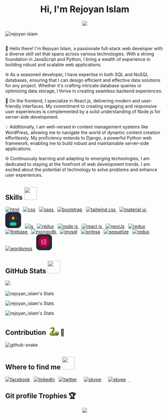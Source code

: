 <h1 align="center">Hi, I'm Rejoyan Islam</h1>

<p align="center">
  <a href="https://git.io/typing-svg"><img src="https://readme-typing-svg.herokuapp.com/?font=Fira+Code&pause=200&random=false&lines=Quick%20Learner;Friendly;Dedicated&width=160"></a>
</p>

<p align="left"> <img src="https://komarev.com/ghpvc/?username=md-rejoyan-islam" &label=Profile%20views&color=0e75b6&style=flat" alt="rejoyan islam" /> </p>

##

👋 Hello there! I'm Rejoyan Islam, a passionate full-stack web developer with a diverse skill set that spans across various technologies. With a strong foundation in JavaScript and Python, I bring a wealth of experience in building robust and scalable web applications.

🌐 As a seasoned developer, I have expertise in both SQL and NoSQL databases, ensuring that I can design efficient and effective data solutions for any project. Whether it's crafting intricate database queries or optimizing data storage, I thrive in creating seamless backend experiences.

🚀 On the frontend, I specialize in React.js, delivering modern and user-friendly interfaces. My commitment to creating engaging and responsive user experiences is complemented by a solid understanding of Node.js for server-side development.

💡 Additionally, I am well-versed in content management systems like WordPress, allowing me to navigate the world of dynamic content creation effortlessly. My proficiency extends to Django, a powerful Python web framework, enabling me to build robust and maintainable server-side applications.

🌐 Continuously learning and adapting to emerging technologies, I am dedicated to staying at the forefront of web development trends. I am excited about the potential of technology to solve problems and enhance user experiences.

## Skills <img src = "https://media2.giphy.com/media/QssGEmpkyEOhBCb7e1/giphy.gif?cid=ecf05e47a0n3gi1bfqntqmob8g9aid1oyj2wr3ds3mg700bl&rid=giphy.gif" width="40px" height="40px">

<p align="left">
      <a href="https://www.w3.org/html/"><img src='https://skillicons.dev/icons?i=html'    alt='html' title='HTML'/></a> &nbsp;
      <a href="https://www.w3.org/Style/CSS/"> <img src="https://skillicons.dev/icons?i=css"   alt='css'    title='CSS' /></a> &nbsp;
      <a href="https://sass-lang.com/"><img src="https://skillicons.dev/icons?i=sass"      alt='sass' title='SASS'/> </a> &nbsp;
      <a href="https://getbootstrap.com/"> <img src="https://skillicons.dev/icons?i=bootstrap"      alt='bootstrap' title='BootStrap' /></a> &nbsp;
      <a href="https://tailwindcss.com/"><img src="https://skillicons.dev/icons?i=tailwind"      alt='tailwind css' title='Tailwind CSS'/> </a> &nbsp;
      <a href="https://mui.com/"><img src="https://skillicons.dev/icons?i=materialui"      alt='material ui' title='Material UI' /> </a> &nbsp;
      <a href="https://daisyui.com/"> <img src="./images/daisyui.png" width="50px"     alt='daisyui' title='DaisyUI'/></a> &nbsp;
      <a href="https://developer.mozilla.org/en-US/docs/Web/JavaScript"><img src="https://skillicons.dev/icons?i=js"      alt='js' title='JavaScript'/> </a> &nbsp;
      <a href="https://www.typescriptlang.org/"> <img src="https://skillicons.dev/icons?i=ts"      alt='redux' title='TypeScript'/></a> &nbsp;
      <a href="https://nodejs.org/en/"><img src="https://skillicons.dev/icons?i=nodejs"      alt='node js' title='Node JS'/> </a> &nbsp;
      <a href="https://react.dev/"><img src="https://skillicons.dev/icons?i=react"      alt='react js' title='React JS' /> </a> &nbsp;
      <a href="https://nextjs.org/"> <img src="https://skillicons.dev/icons?i=nextjs"      alt='nextJs' title='NextJS'/></a> &nbsp;
      <a href="https://redux.js.org/"> <img src="https://skillicons.dev/icons?i=redux"      alt='redux' title='Redux'/></a> &nbsp;
      <a href="https://firebase.google.com/"><img src="https://skillicons.dev/icons?i=firebase"      alt='firebase' title='Firebase' /> </a> &nbsp;
      <a href="https://www.mongodb.com/"><img src="https://skillicons.dev/icons?i=mongodb"      alt='mongodb' title='MongoDB'/> </a> &nbsp;
      <a href="https://www.mysql.com/"> <img src="https://skillicons.dev/icons?i=mysql"      alt='mysql' title='MySQL'/></a> &nbsp;
      <a href="https://www.prisma.io/"> <img src="https://skillicons.dev/icons?i=prisma"      alt='primsa' title='Prisma'/></a> &nbsp;
      <a href="https://sequelize.org/"> <img src="https://skillicons.dev/icons?i=sequelize"      alt='sequelize' title='Sequelize'/></a> &nbsp;
<!--       <a href="https://socket.io/"> <img src="./images/socketIo.png"   width="50px"   alt='socketio' title='SocketIO'/></a> &nbsp;
      <a href="https://webrtc.org/"> <img src="./images/webrtc.png"   width="50px"   alt='webrtc' title='WebRTC'/></a> &nbsp; -->
      <a href="https://www.python.org/"> <img src="https://skillicons.dev/icons?i=python"      alt='redux' title='Python'/></a> &nbsp;
   <!--   <a href="https://www.djangoproject.com/"> <img src="https://skillicons.dev/icons?i=django"      alt='django' title='Django'/></a> &nbsp; -->
<!--       <a href="https://www.docker.com/"> <img src="https://skillicons.dev/icons?i=docker"      alt='docker' title='Docker'/></a> &nbsp; -->
      <a href="https://wordpress.org"> <img src="https://skillicons.dev/icons?i=wordpress"      alt='wordpress' title='WordPress'/></a> &nbsp;
      <a href="https://elementor.com/"> <img src="./images/elementor.png" width="50px"     alt='elementor' title='Elementor'/></a> &nbsp;

</p>

## GitHub Stats <img src='https://media1.giphy.com/media/du3J3cXyzhj75IOgvA/giphy.gif?cid=ecf05e47x2g034i9pzwtzzsd3xgg2w9nr94t4tflbbgo3008&rid=giphy.gif' width="40px" height="40px">

![](http://github-profile-summary-cards.vercel.app/api/cards/profile-details?username=md-rejoyan-islam&theme=aura)

![rejoyan_islam's Stats](https://github-readme-stats.vercel.app/api/top-langs?username=md-rejoyan-islam&show_icons=true&locale=en&layout=compact&theme=aura&border_color=15141b)

![rejoyan_islam's Stats](https://github-readme-stats.vercel.app/api?username=md-rejoyan-islam&show_icons=true&locale=en&theme=aura&border_color=15141b)

![rejoyan_islam's Stats](https://github-readme-streak-stats.herokuapp.com/?user=md-rejoyan-islam&theme=aura&border=15141b)

## Contribution <img src = "./images/snake.gif" width="40px" height="40px" style="margin-bottom:-9px">🐍

<picture>
  <source media="(prefers-color-scheme: dark)" srcset="https://github.com/md-rejoyan-islam/md-rejoyan-islam/blob/output/github-contribution-grid-snake-dark.svg" />
  <source media="(prefers-color-scheme: light)" srcset="https://github.com/md-rejoyan-islam/md-rejoyan-islam/blob/output/github-contribution-grid-snake.svg" />
  <img alt="github-snake" src="github-snake.svg" />
</picture>

## Where to find me <img src = "https://media2.giphy.com/media/al7grkbrCChTAPEfyh/giphy.gif?cid=ecf05e47a0n3gi1bfqntqmob8g9aid1oyj2wr3ds3mg700bl&rid=giphy.gif" width="40px" height="40px">

<p align="left">
<a href="https://www.facebook.com/md.rej0yan.islam"><img src="https://img.shields.io/badge/facebook-0866ff?style=flat-square&logo=facebook&logoColor=white"    height="25px" alt="facebook" title="Facebook"></a> &nbsp;
<a href="https://www.linkedin.com/in/md-rejoyan-islam/"><img src="https://img.shields.io/badge/linkedIn-0077b5?style=flat-square&logo=linkedin&logoColor=white"   height="25px" alt="linkedIn" title="LinkedIn"></a> &nbsp;
<a href="https://twitter.com/md_rejoyanislam"><img src="https://img.shields.io/badge/twitter-1d9bf0?style=flat-square&logo=twitter&logoColor=white" style="padding-right: 10px;display:inline;" height="25px" alt="twitter" title="Twitter"></a> &nbsp;
<a href="https://join.skype.com/invite/puxgViZihWnh"><img src="https://img.shields.io/badge/skype-0098d5?style=flat-square&logo=skype&logoColor=white" style="padding-right: 10px;display:inline;"  height="25px" alt="skype" title="Skype"></a> &nbsp;
<a href="https://discord.com/users/788296371991478312"><img src="https://img.shields.io/badge/discord-5562ea?style=flat-square&logo=discord&logoColor=white" style="padding-right: 10px;display:inline;"  height="25px" alt="skype" title="Discord"> </a> &nbsp;
</p>

<!--![Snake animation](https://github.com/md-rejoyan-islam/md-rejoyan-islam/blob/output/github-contribution-grid-snake.svg)-->

## Git profile Trophies :trophy:

<p align="center"><img src="https://github-profile-trophy.vercel.app/?username=md-rejoyan-islam"/> </p>
